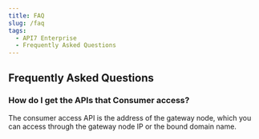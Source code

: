 ```yaml
---
title: FAQ
slug: /faq
tags:
  - API7 Enterprise
  - Frequently Asked Questions
---
```


## Frequently Asked Questions

### How do I get the APIs that Consumer access?

The consumer access API is the address of the gateway node, which you can access through the gateway node IP or the bound domain name.